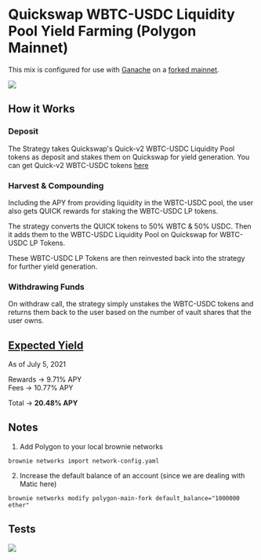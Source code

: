 # Quickswap WBTC-USDC Liquidity Pool Yield Farming (Polygon Mainnet)

This mix is configured for use with [Ganache](https://github.com/trufflesuite/ganache-cli) on a [forked mainnet](https://eth-brownie.readthedocs.io/en/stable/network-management.html#using-a-forked-development-network).

<img src="https://user-images.githubusercontent.com/47485188/124619284-23ae0580-de96-11eb-9c64-088af0b219e6.png"> </img>

## How it Works
### Deposit
The Strategy takes Quickswap's Quick-v2 WBTC-USDC Liquidity Pool tokens as deposit and stakes them on Quickswap for yield generation. You can get Quick-v2 WBTC-USDC tokens [here](https://quickswap.exchange/#/add/0x1BFD67037B42Cf73acF2047067bd4F2C47D9BfD6/0x2791Bca1f2de4661ED88A30C99A7a9449Aa84174)
### Harvest & Compounding
Including the APY from providing liquidity in the WBTC-USDC pool, the user also gets QUICK rewards for staking the WBTC-USDC LP tokens.

The strategy converts the QUICK tokens to 50% WBTC & 50% USDC. Then it adds them to the WBTC-USDC Liquidity Pool on Quickswap for WBTC-USDC LP Tokens. 

These WBTC-USDC LP Tokens are then reinvested back into the strategy for further yield generation.
### Withdrawing Funds
On withdraw call, the strategy simply unstakes the WBTC-USDC tokens and returns them back to the user based on the number of vault shares that the user owns.

## [Expected Yield](https://quickswap.exchange/#/quick)

As of July 5, 2021

Rewards -> 9.71% APY <br>
Fees -> 10.77% APY

Total -> <strong>20.48% APY</strong>

## Notes
1. Add Polygon to your local brownie networks
```
brownie networks import network-config.yaml
```
2. Increase the default balance of an account (since we are dealing with Matic here)
```
brownie networks modify polygon-main-fork default_balance="1000000 ether"
```

## Tests
<img src="https://user-images.githubusercontent.com/47485188/124650917-e8bcc980-deb7-11eb-9344-c25a3c4d2f6d.png"> </img>